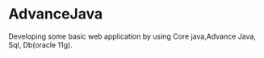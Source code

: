 # AdvanceJava
Developing some basic web application by using Core java,Advance Java, Sql, Db(oracle 11g).
